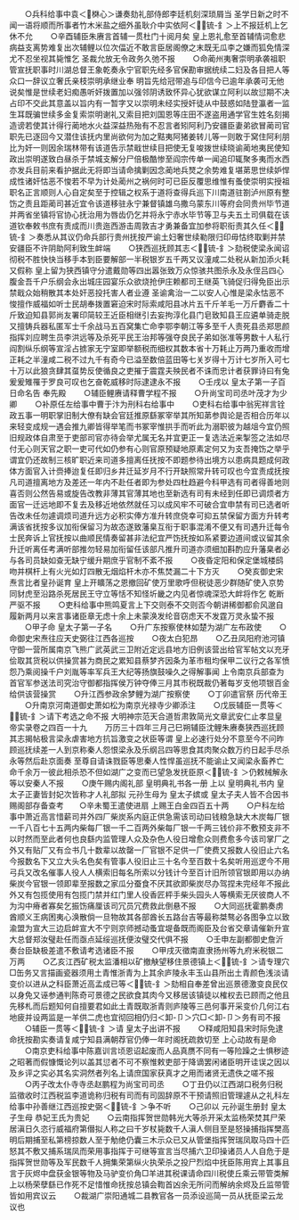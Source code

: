 <!-- { "loadSidebar": true } -->
　　○兵科给事中袁＜棥心＞谦奏劾礼部侍郎李廷机刻深琐屑当  圣学日新之时不闻一语将顺而所事者竹木米盐之细外虽耿介中实依阿＜锍-釒＞上不报廷机上乞休不允
　　○辛酉辅臣朱赓言首辅一贯杜门十阅月矣  皇上恩礼愈至首辅情词愈悲病益支离势难复出次辅鲤以位次偪近不敢言臣居阁僚之末既无瓜李之嫌而狐免情深尤不忍坐视其毙惟乞  圣裁允放无令政务久弛不报
　　○命蔺州夷奢崇明承袭祖职管宣抚职事时川湖总督王象乾奏永宁官职先经多官保勘审据统续二妇及各目把人等众口一辞议立奢氏亲枝崇明承继业奉  明旨先给冠带追与印信今已逾年承袭可无他说矣惟是世续老妇痴愚听奸拨置加以强邻阴诱致怀异心犹欲谋立阿利以故愆期不决占印不交此其意盖以旨内有一暂字又以崇明未经实授奸徒从中鼓惑如陆登瀛者一监生耳既骗世续多金复索崇明谢礼又索目把刘国恩等庄田不遂盗用通学官生姓名刻揭造谤若使其计得行蔺地水火益深益热殆有不忍言者矧阿利乃安疆臣妻弟欲冒蔺司官职先已逐回今又潜住该抚内里尚欲何为加之黠夷阿猪姜转儿等一则敢于窝住阿利朋比为奸一则因余瑞林带有该道告示禁戢世续目把使无复唆拨世续晓谕蔺地夷民使知政出崇明遂致白昼杀于禁城支解分尸倍极酷惨至阎宗传单一闻追印辄聚多夷而水西亦发兵目前来看护据此无将即当请命擒剿因念蔺地兵燹之余势难复堪苐思世续妒悍成性诸奸怙恶不悛若不早为计处蔺州之祸何时可已臣反覆思维惟有蚤使崇明实授祖职名正言顺则人心自定矣至于控辑之权系于道将查得兵巡下川南道驻劄泸州原有整饬之责且距蔺司甚近宜令该道移驻永宁兼督镇雄乌撒乌蒙东川等府会同贵州毕节道并两省坐镇将官协心抚治用为唇齿仍乞并将永宁赤水毕节等卫与夫五土司俱载在该道钦奉敕书庶有责成而川贵迤西游击周敦吉才勇兼备宜加参将职衔责其久任＜锍-釒＞奏悉从其议仍命兵部行贵州抚按严谕土妇奢世续勒限归印毋怙终取剿并禁安疆臣不许阴助阿利致生衅端
　　○狭西巡抚顾其志＜锍-釒＞劾税使梁永闻诏彻税不胜快快当移手本到臣要解部一半税银岁五千两又议潼咸二处税从新加添火耗又假称  皇上留为狭西镇守分遣戴勋等四出嚣张致万众惊骇共图杀永及永侄吕四心腹金吾千户乐纲会永出城庄园宴乐众欲烧抢伊庄赖都司王继英飞骑促归得免臣出示禁戢众始稍散其本处奸恶投托害人者业遵  圣谕禽治一二以安人心惟是梁永怙恶不悛擅作威福如听士民胡奉拨置窘迫宋时际索咸阳县冰片五千斤羊毛一万斤麝香二十斤致迫知县郭尚友署印简较王近臣相继引去妄拘淳化县门皂致知县王应遴单骑走脱又擅铸兵器私匿军士千余战马五百窝集亡命李鄂李朝江等多至千人责死县丞郑思颜指挥刘应聘生员李洪远等及杀死平民王治邦等强夺良民子弟如张准等男数十人私行阎割纵乐纲等宣淫占掳家无宁室即举额税而细权其数本省十万耗止万两乃重收而增正耗之半潼咸二税不过九千有奇今已溢至数倍蓝田等七关岁得十万计七岁所入可七十万以此狼贪肆其虿势反使循良之吏摧于震霆夫殃民者不诛而忠计者获罪诗曰有兔爰爰雉罹于罗良可叹也乞奋乾威移时际逮逮永不报
　　○壬戌以  皇太子第一子百日命名告  奉先殿
　　○辅臣鲤赓请释曹学程不报
　　○升尚宝司司丞叶茂才为少卿
　　○补原任左给事中曹于汴为刑科右给事中
　　○吏科右给事中翁宪祥言铨政五事一明职掌旧制大僚有缺会官廷推原繇冢宰举其所知苐参舆论是否相合历年以来轻变成规一遇会推九卿皆得举笔而书冢宰惟拱手而听此为溺职彼为越俎今宜仍照旧规政体自肃至于吏部司官亦待会举尤属无名并宜更正一复选法近来掣签之法如尽付无心则天官之职一吏可代如仍参有心则官原预疑地原素定何又为支吾掩饬之举乎谓宜仍还故制三核旷职近来司道多擅离任抚按不即题参待出境方以患病具题成何政体方面官入计赍捧迨复任即归乡井迁延岁月不行开缺照常升转可叹也今宜责成抚按凡司道擅离地方及差还一年内不赴任者即为参处四杜趋避今科甲选有司者得善地则喜否则公然告易或旋告改教非薄其官薄其地也至新选有司有未经到任即已调烦者方面官一迁远地即不复去及移近地依然就任习以成风牢不可破合宜申禁有司已选者听告改未任勿遽调烦司道升远方必积实俸方准升转庶侥幸可抑五禁保留方面方升转考满该省抚按多议加衔保留习为故态遂致藩臬互衔于职事混淆不便又有司遇升迁每令士民奔诉上官抚按以曲顺民情奏留甚非法纪宜严饬抚按如系紧要边道间或议留其余升迁听离任考满听部推勿轻易加衔留任该部凡推升司道亦须细加斟酌应升藩臬者必与各司员缺如查无缺宁缓升期庶乎官制不紊不报
　　○夜昏定阳和保定堡城楼鸱吻并棋杆上有火光如灯四散无烟焰杆木亦不焦焚漏二十下方灭
　　○癸亥御史宋焘言比者皇孙诞育  皇上开矌荡之恩撤回矿使万里歌呼但税徒恶少群随矿使入京势同豺虎至沿路杀死居民王守立等恬不知怪圻畿之内见者惊魂深恐大衅将作乞  乾断严驱不报
　　○吏科给事中熊鸣夏言上下交则泰不交则否今朝讲稀御都俞风邈自履新两月以来言事诸臣章无虑十余上未蒙涣发纶音窃虑天不发霆万灵永蛰不报
　　○甲子命  皇太子第一子名
　　○升广东按察使林如楚为湖广左布政使
　　○命御史宋焘往应天史弼往江西各巡按
　　○夜太白犯昂
　　○乙丑凤阳府池河镇守御一营所属南京飞熊广武英武三卫附近定远县地方旧例该营出给官军帖文以充牙侩取其货税以供操赏甚为商民之累知县蔡梦齐因条为革市租均保甲二议行之各军愤怨乃乘阅操千户刘胤等率军兵王大纪等扬旗鼓噪久之得解事闻  上令南京兵部查为首官军参送法司究治守御都指挥侯万钟夺俸三月其市税既裁仍著每岁支他项银百金给供该营操赏
　　○升江西参政余梦鲤为湖广按察使
　　○丁卯遣官祭  历代帝王
　　○升南京河南道御史萧如松为南京光禄寺少卿添注
　　○戊辰辅臣一贯等＜锍-釒＞请下考选之命不报
大明神宗范天合道哲肃敦简光文章武安仁止孝显皇帝实录卷之四百一十九
　　万历三十四年三月己巳朔辅臣沈鲤朱赓奏狭西巡抚顾其志揭帖极言梁永虐害地方抗旨激变之状臣等谓  皇上必速行处分不意至今不问昨顾巡抚续差一人到京称秦人怨恨梁永及乐纲吕四等思食其肉聚众数万约日起手尽杀永等然后赴京面奏  至尊自请诛戮臣等思秦人性悍虽巡抚不能谕止又闻梁永畜养亡命千余万一彼此相杀恐不但如湖广之变而已望急发抚臣原＜锍-釒＞仍敕械解永等以安秦人不报
　　○庚午赐内阁礼部  皇明典礼书各一册  上以  皇明典礼书内  皇太子正妻皆封妃次皆称才人礼部拟  元孙生母为  皇太子嫔或  皇太子夫人皆不合因书赐阁部存备查考　　○辛未蜀王遣使进扇  上赐王白金四百五十两
　　○户科左给事中萧近高言惜薪司并外四厂柴炭系内庭正供急需该司动曰钱粮急缺大木炭每厂银一千八百七十五两内柴每厂银一千二百两外柴每厂银一千两三钱价非不敷预支非不以时然而至此者何也良繇内监管理人众及杂色人役日增愈众则费愈多今该司掌厂之外又有贴厂又有佥书几十数辈以故罄一厂官银不足供一厂使费又报数人役旧止六名今报数名下又立大头名色矣有管事人役旧止三十名今至百数十名矣听用巡逻今不用弓兵又改名催事人役人人横索旧每名所索以分钱计今至百计旧所领官银即用以办纳柴炭今官银一领即辈至报数之家瓜分蚕食不厌其欲即柴炭尽办驾捏未完经年不报此外又有包揽使用有包揽门禁并红门里人役香匠枰手柴头园头人等横索无厌彼商人不为沟中瘠者寡矣乞振饬痛厘该司冗员冗费救此倒悬不报
　　○大同巡抚霍鹏奏虏酋顺义王病困夷心涣散倘一旦物故其各部酋长五路台吉等最称桀骜必各图争立以致渝盟为宣大三边启衅宣大不宁则京师撼动蚤宜堤备既而阁臣及台省交章请催新升宣大总督郑汝璧赴任而亟点延绥巡抚便汝璧交代俱不报
　　○壬申左副都御史詹沂奏台臣缺极差遣不敷请考选诸臣不报
　　○甲戌灭徵南直隶扬州等九府米税银二万两
　　○乙亥江西矿税太监潘相以矿撤觖望移住景德镇上＜锍-釒＞请专理穴□缶务又言描画瓷器须用土青惟浙青为上其余庐陵永丰玉山县所出土青颜色浅淡请变价以进从之科臣萧近高孟成已等＜锍-釒＞劾相自奉差曾出巡景德激变良民仅以身免又诬参通判陈奇可景德之民欲食其肉今又移居该镇徒以榷权去已顾而之他且先移札而后题知何自擅要君如此土青既取浙青则庐陵等三邑何事开采变价几何江右地疲并设两监是一羊供二虎也宜彻回相仍归＜卸-卩＞穴□＜卸-卩＞务有司不报
　　○辅臣一贯等＜锍-釒＞请  皇太子出讲不报
　　○释咸阳知县宋时际免逮命抚按勘实奏请复咸宁知县满朝荐官仍俸一年时阁抚疏救切至  上心动故有是命
　　○南京吏科给事中陈嘉训言顷恩诏起废而人品真赝不同有一等险躁之士惧秽迹之昭著而假慷慨论列以盖其愆者不可不察惟敕吏部于降谪罢闲诸臣明开诖误之因以及乡评之实必其名实洞然者列名上请庶国家获真才之用而诸贤无遗佚之嗟不报
　　○丙子改太仆寺寺丞赵鹏程为尚宝司司丞
　　○丁丑仍以江西湖口税务归税监徵收时江西税监李道诡称归税有司而有司固辞原不干预请照旧管理遽从之礼科左给事中孙善继江西巡按史弼＜锍-釒＞争不听
　　○己卯以  元孙诞生册封  皇太子生母  恭妃王氏为贵妃
　　○云南指挥贺世勋韩光大等杀开采太监杨荣焚其尸荣居滇日久恣行威福府第僣拟人称之曰千岁杖毙数千人滇人侧目至是怒操捕指挥樊高明后期捕至私第榜掠数人至于觔绝仍囊三木示众已又从管堡指挥贺瑞凤取马四十匹怒其不敷又捕系瑞凤而荣用事指挥于可继等宣言当尽捕六卫印操诸员人人自危于是指挥贺世勋等及军民数千人拥集荣第纵火执荣杀之投尸烈焰中抚臣陈用宾上其事且言于灰烬中盘获金银等物及马驴变价角□羊进其税课请命四川税使丘乘云带管类解  上以杨荣孽繇已作死不足惜惟命抚按总镇会鞫首凶余无所问而解纳余烬及丘监带管皆如用宾议云
　　○裁湖广崇阳通城二县教官各一员添设巡简一员从抚臣梁云龙议也
